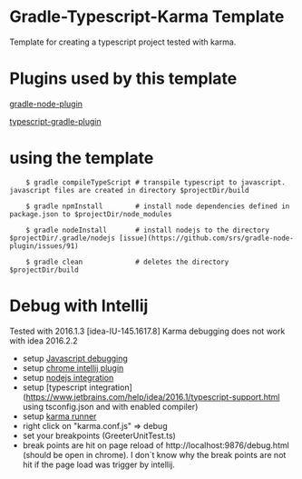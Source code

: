 # Gradle-Typescript-Karma Template

Template for creating a typescript project tested with karma.

# Plugins used by this template

[gradle-node-plugin](https://github.com/srs/gradle-node-plugin)

[typescript-gradle-plugin](https://github.com/sothmann/typescript-gradle-plugin)

# using the template

```
    $ gradle compileTypeScript # transpile typescript to javascript. javascript files are created in directory $projectDir/build

    $ gradle npmInstall        # install node dependencies defined in package.json to $projectDir/node_modules

    $ gradle nodeInstall       # install nodejs to the directory $projectDir/.gradle/nodejs [issue](https://github.com/srs/gradle-node-plugin/issues/91)

    $ gradle clean             # deletes the directory $projectDir/build
```
# Debug with Intellij

Tested with 2016.1.3 [idea-IU-145.1617.8]
Karma debugging does not work with idea 2016.2.2

* setup [Javascript debugging](https://www.jetbrains.com/help/idea/2016.1/debugging-javascript.html)
* setup [chrome intellij plugin](https://www.jetbrains.com/help/webstorm/2016.1/using-jetbrains-chrome-extension.html)
* setup [nodejs integration](https://www.jetbrains.com/help/idea/2016.1/running-and-debugging-node-js.html)
* setup [typescript integration](https://www.jetbrains.com/help/idea/2016.1/typescript-support.html using tsconfig.json and with enabled compiler)
* setup [karma runner](https://www.jetbrains.com/help/idea/2016.1/preparing-to-use-karma-test-runner.html)
* right click on "karma.conf.js" => debug
* set your breakpoints (GreeterUnitTest.ts)
* break points are hit on page reload of http://localhost:9876/debug.html (should be open in chrome).
I don`t know why the break points are not hit if the page load was trigger by intellij.



